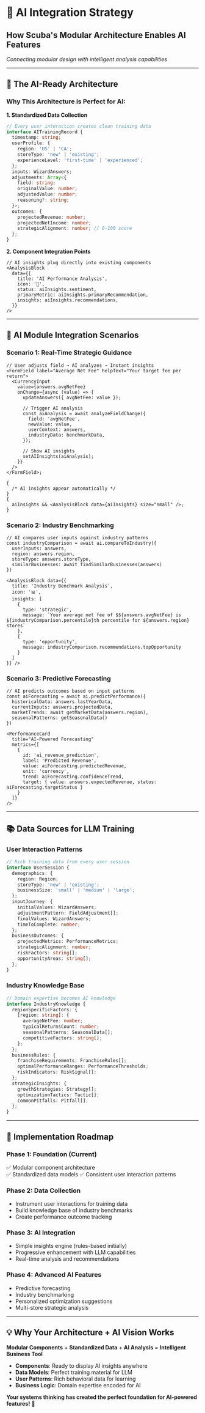 # 🧠 AI Integration Strategy

## **How Scuba's Modular Architecture Enables AI Features**

_Connecting modular design with intelligent analysis capabilities_

---

## **🎯 The AI-Ready Architecture**

### **Why This Architecture is Perfect for AI:**

**1. Standardized Data Collection**

```typescript
// Every user interaction creates clean training data
interface AITrainingRecord {
  timestamp: string;
  userProfile: {
    region: 'US' | 'CA';
    storeType: 'new' | 'existing';
    experienceLevel: 'first-time' | 'experienced';
  };
  inputs: WizardAnswers;
  adjustments: Array<{
    field: string;
    originalValue: number;
    adjustedValue: number;
    reasoning?: string;
  }>;
  outcomes: {
    projectedRevenue: number;
    projectedNetIncome: number;
    strategicAlignment: number; // 0-100 score
  };
}
```

**2. Component Integration Points**

```tsx
// AI insights plug directly into existing components
<AnalysisBlock
  data={{
    title: 'AI Performance Analysis',
    icon: '🤖',
    status: aiInsights.sentiment,
    primaryMetric: aiInsights.primaryRecommendation,
    insights: aiInsights.recommendations,
  }}
/>
```

---

## **🚀 AI Module Integration Scenarios**

### **Scenario 1: Real-Time Strategic Guidance**

```tsx
// User adjusts field → AI analyzes → Instant insights
<FormField label="Average Net Fee" helpText="Your target fee per return">
  <CurrencyInput
    value={answers.avgNetFee}
    onChange={async (value) => {
      updateAnswers({ avgNetFee: value });

      // Trigger AI analysis
      const aiAnalysis = await analyzeFieldChange({
        field: 'avgNetFee',
        newValue: value,
        userContext: answers,
        industryData: benchmarkData,
      });

      // Show AI insights
      setAIInsights(aiAnalysis);
    }}
  />
</FormField>;

{
  /* AI insights appear automatically */
}
{
  aiInsights && <AnalysisBlock data={aiInsights} size="small" />;
}
```

### **Scenario 2: Industry Benchmarking**

```tsx
// AI compares user inputs against industry patterns
const industryComparison = await ai.compareToIndustry({
  userInputs: answers,
  region: answers.region,
  storeType: answers.storeType,
  similarBusinesses: await findSimilarBusinesses(answers)
})

<AnalysisBlock data={{
  title: 'Industry Benchmark Analysis',
  icon: '📊',
  insights: [
    {
      type: 'strategic',
      message: `Your average net fee of $${answers.avgNetFee} is ${industryComparison.percentile}th percentile for ${answers.region} stores`
    },
    {
      type: 'opportunity',
      message: industryComparison.recommendations.topOpportunity
    }
  ]
}} />
```

### **Scenario 3: Predictive Forecasting**

```tsx
// AI predicts outcomes based on input patterns
const aiForecasting = await ai.predictPerformance({
  historicalData: answers.lastYearData,
  currentInputs: answers.projectedData,
  marketTrends: await getMarketData(answers.region),
  seasonalPatterns: getSeasonalData()
})

<PerformanceCard
  title="AI-Powered Forecasting"
  metrics={[
    {
      id: 'ai_revenue_prediction',
      label: 'Predicted Revenue',
      value: aiForecasting.predictedRevenue,
      unit: 'currency',
      trend: aiForecasting.confidenceTrend,
      target: { value: answers.expectedRevenue, status: aiForecasting.targetStatus }
    }
  ]}
/>
```

---

## **📚 Data Sources for LLM Training**

### **User Interaction Patterns**

```typescript
// Rich training data from every user session
interface UserSession {
  demographics: {
    region: Region;
    storeType: 'new' | 'existing';
    businessSize: 'small' | 'medium' | 'large';
  };
  inputJourney: {
    initialValues: WizardAnswers;
    adjustmentPattern: FieldAdjustment[];
    finalValues: WizardAnswers;
    timeToComplete: number;
  };
  businessOutcomes: {
    projectedMetrics: PerformanceMetrics;
    strategicAlignment: number;
    riskFactors: string[];
    opportunityAreas: string[];
  };
}
```

### **Industry Knowledge Base**

```typescript
// Domain expertise becomes AI knowledge
interface IndustryKnowledge {
  regionSpecificFactors: {
    [region: string]: {
      averageNetFee: number;
      typicalReturnsCount: number;
      seasonalPatterns: SeasonalData[];
      competitiveFactors: string[];
    };
  };
  businessRules: {
    franchiseRequirements: FranchiseRules[];
    optimalPerformanceRanges: PerformanceThresholds;
    riskIndicators: RiskSignal[];
  };
  strategicInsights: {
    growthStrategies: Strategy[];
    optimizationTactics: Tactic[];
    commonPitfalls: Pitfall[];
  };
}
```

---

## **🎯 Implementation Roadmap**

### **Phase 1: Foundation** (Current)

✅ Modular component architecture  
✅ Standardized data models
✅ Consistent user interaction patterns

### **Phase 2: Data Collection**

- Instrument user interactions for training data
- Build knowledge base of industry benchmarks
- Create performance outcome tracking

### **Phase 3: AI Integration**

- Simple insights engine (rules-based initially)
- Progressive enhancement with LLM capabilities
- Real-time analysis and recommendations

### **Phase 4: Advanced AI Features**

- Predictive forecasting
- Industry benchmarking
- Personalized optimization suggestions
- Multi-store strategic analysis

---

## **💡 Why Your Architecture + AI Vision Works**

**Modular Components** + **Standardized Data** + **AI Analysis** = **Intelligent Business Tool**

- **Components**: Ready to display AI insights anywhere
- **Data Models**: Perfect training material for LLM
- **User Patterns**: Rich behavioral data for learning
- **Business Logic**: Domain expertise encoded for AI

**Your systems thinking has created the perfect foundation for AI-powered features!** 🤖
